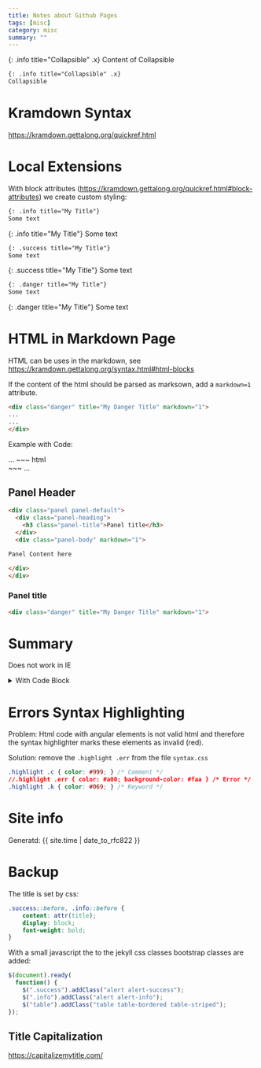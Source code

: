 ```yaml
---
title: Notes about Github Pages
tags: [misc]
category: misc
summary: ""
---
```


 

{: .info title="Collapsible" .x}
Content of Collapsible


~~~  markdown
{: .info title="Collapsible" .x}
Collapsible
~~~

# Kramdown Syntax

<https://kramdown.gettalong.org/quickref.html>

# Local Extensions 

With block attributes (<https://kramdown.gettalong.org/quickref.html#block-attributes>) we create custom styling:

~~~ markdown
{: .info title="My Title"}
Some text
~~~

{: .info title="My Title"}
Some text


~~~  markdown
{: .success title="My Title"}
Some text
~~~

{: .success title="My Title"}
Some text

~~~  markdown
{: .danger title="My Title"}
Some text
~~~

{: .danger title="My Title"}
Some text


# HTML in Markdown Page

HTML can be uses in the markdown, see <https://kramdown.gettalong.org/syntax.html#html-blocks>

If the content of the html should be parsed as marksown, add a `markdown=1` attribute.


~~~ html
<div class="danger" title="My Danger Title" markdown="1">
...
...
</div>
~~~

Example with Code:

<div class="danger" title="My Danger Title" markdown="1">
...
~~~ html
<div class="danger" title="My Danger Title" markdown="1">
~~~
...
</div>

## Panel Header

~~~ html
<div class="panel panel-default">
  <div class="panel-heading">
    <h3 class="panel-title">Panel title</h3>
  </div>
  <div class="panel-body" markdown="1">

Panel Content here

</div>
</div>


~~~


<div class="panel panel-default">
  <div class="panel-heading">
    <h3 class="panel-title">Panel title</h3>
  </div>
  <div class="panel-body" markdown="1">

~~~ html
<div class="danger" title="My Danger Title" markdown="1">
~~~

</div>
</div>

# Summary

Does not work in IE 

<details markdown="1">
  <summary>With Code Block</summary>
~~~ html
<div class="danger" title="My Danger Title" markdown="1">
~~~
</details>

# Errors Syntax Highlighting

Problem: Html code with angular elements is not valid html and therefore the syntax highlighter marks these elements as invalid (red).

Solution: remove the `.highlight .err` from the file `syntax.css`

~~~ css
.highlight .c { color: #999; } /* Comment */
//.highlight .err { color: #a00; background-color: #faa } /* Error */
.highlight .k { color: #069; } /* Keyword */
~~~

# Site info


Generatd: {{ site.time | date_to_rfc822 }}

# Backup
The title is set by css:

~~~ css
.success::before, .info::before {
	content: attr(title);
	display: block;
	font-weight: bold;
}
~~~

With a small javascript the to the jekyll css classes bootstrap classes are added:

~~~ javascript
$(document).ready(
  function() {
    $(".success").addClass("alert alert-success");
    $(".info").addClass("alert alert-info");
    $("table").addClass("table table-bordered table-striped");
});
~~~

## Title Capitalization

<https://capitalizemytitle.com/>
